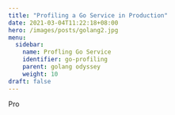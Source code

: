 ```yaml
---
title: "Profiling a Go Service in Production"
date: 2021-03-04T11:22:18+08:00
hero: /images/posts/golang2.jpg
menu:
  sidebar:
    name: Profling Go Service
    identifier: go-profiling
    parent: golang odyssey
    weight: 10
draft: false
---
```


Pro



